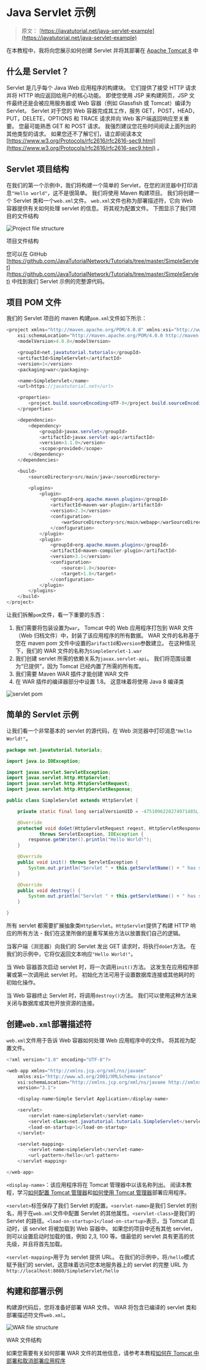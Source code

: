 # Java Servlet 示例

> 原文： [https://javatutorial.net/java-servlet-example](https://javatutorial.net/java-servlet-example)

在本教程中，我将向您展示如何创建 Servlet 并将其部署在 [Apache Tomcat 8](https://javatutorial.net/run-tomcat-from-eclipse) 中

## 什么是 Servlet？

Servlet 是几乎每个 Java Web 应用程序的构建块。 它们提供了接受 HTTP 请求并将 HTTP 响应返回给用户的核心功能。 即使您使用 JSP 来构建网页，JSP 文件最终还是会被应用服务器或 Web 容器（例如 Glassfish 或 Tomcat）编译为 Servlet。 Servlet 对于您的 Web 容器完成其工作，服务 GET，POST，HEAD，PUT，DELETE，OPTIONS 和 TRACE 请求并向 Web 客户端返回响应至关重要。 您最可能熟悉 GET 和 POST 请求。 我强烈建议您花些时间阅读上面列出的其他类型的请求。 如果您还不了解它们，请立即阅读本文 [https://www.w3.org/Protocols/rfc2616/rfc2616-sec9.html](https://www.w3.org/Protocols/rfc2616/rfc2616-sec9.html) 。

## Servlet 项目结构

在我们的第一个示例中，我们将构建一个简单的 Servlet，在您的浏览器中打印消息`"Hello world"`，这不是很简单。 我们将使用 Maven 构建项目。 我们将创建一个 Servlet 类和一个`web.xml`文件。 `web.xml`文件也称为部署描述符，它向 Web 容器提供有关如何处理 servlet 的信息。 将其视为配置文件。 下图显示了我们项目的文件结构

![Project file structure](img/58ed96950d30cd53e932482485345501.jpg)

项目文件结构

您可以在 GitHub [https://github.com/JavaTutorialNetwork/Tutorials/tree/master/SimpleServlet](https://github.com/JavaTutorialNetwork/Tutorials/tree/master/SimpleServlet) 中找到我们 Servlet 示例的完整源代码。

## 项目 POM 文件

我们的 Servlet 项目的 maven 构建`pom.xml`文件如下所示：

```java
<project xmlns="http://maven.apache.org/POM/4.0.0" xmlns:xsi="http://www.w3.org/2001/XMLSchema-instance"
	xsi:schemaLocation="http://maven.apache.org/POM/4.0.0 http://maven.apache.org/xsd/maven-4.0.0.xsd">
	<modelVersion>4.0.0</modelVersion>

	<groupId>net.javatutorial.tutorials</groupId>
	<artifactId>SimpleServlet</artifactId>
	<version>1</version>
	<packaging>war</packaging>

	<name>SimpleServlet</name>
	<url>https://javatutorial.net</url>

	<properties>
		<project.build.sourceEncoding>UTF-8</project.build.sourceEncoding>
	</properties>

	<dependencies>
		<dependency>
			<groupId>javax.servlet</groupId>
			<artifactId>javax.servlet-api</artifactId>
			<version>3.1.0</version>
			<scope>provided</scope>
		</dependency>
	</dependencies>

	<build>
		<sourceDirectory>src/main/java</sourceDirectory>

		<plugins>
			<plugin>
				<groupId>org.apache.maven.plugins</groupId>
				<artifactId>maven-war-plugin</artifactId>
				<version>2.3</version>
				<configuration>
					<warSourceDirectory>src/main/webapp</warSourceDirectory>
				</configuration>
			</plugin>
			<plugin>
				<groupId>org.apache.maven.plugins</groupId>
				<artifactId>maven-compiler-plugin</artifactId>
				<version>3.1</version>
				<configuration>
					<source>1.8</source>
					<target>1.8</target>
				</configuration>
			</plugin>
		</plugins>
	</build>
</project>

```

让我们拆解`pom`文件，看一下重要的东西：

1.  我们需要将包装设置为`war`。 Tomcat 中的 Web 应用程序打包到 WAR 文件（Web 归档文件）中，封装了该应用程序的所有数据。 WAR 文件的名称基于您在 maven pom 文件中设置的`arifactId`和`version`参数建立。 在这种情况下，我们的 WAR 文件的名称为`SimpleServlet-1.war`
2.  我们创建 servlet 所需的依赖关系为`javax.servlet-api`。 我们将范围设置为“已提供”，因为 Tomcat 已经内置了所需的所有库。
3.  我们需要 Maven WAR 插件才能创建 WAR 文件
4.  在 WAR 插件的编译器部分中设置 1.8。 这意味着将使用 Java 8 编译类

![servlet pom](img/3d9a55db01854bd671968da463aa12b3.jpg)

## 简单的 Servlet 示例

让我们看一个非常基本的 servlet 的源代码，在 Web 浏览器中打印消息`"Hello World!"`。

```java
package net.javatutorial.tutorials;

import java.io.IOException;

import javax.servlet.ServletException;
import javax.servlet.http.HttpServlet;
import javax.servlet.http.HttpServletRequest;
import javax.servlet.http.HttpServletResponse;

public class SimpleServlet extends HttpServlet {

	private static final long serialVersionUID = -4751096228274971485L;

	@Override
	protected void doGet(HttpServletRequest reqest, HttpServletResponse response) 
			throws ServletException, IOException {
		response.getWriter().println("Hello World!");
	}

	@Override
	public void init() throws ServletException {
		System.out.println("Servlet " + this.getServletName() + " has started");
	}

	@Override
	public void destroy() {
		System.out.println("Servlet " + this.getServletName() + " has stopped");
	}

}

```

所有 servlet 都需要扩展抽象类`HttpServlet`。`HttpServlet`提供了构建 HTTP 响应的所有方法 - 我们在这里所做的是重写某些方法以放置我们自己的逻辑。

当客户端（浏览器）向我们的 Servlet 发出 GET 请求时，将执行`doGet`方法。 在我们的示例中，它将仅返回文本响应`"Hello World!"`。

当 Web 容器首次启动 servlet 时，将一次调用`init()`方法。 这发生在应用程序部署或第一次调用此 servlet 时。 初始化方法可用于设置数据库连接或其他耗时的初始化操作。

当 Web 容器终止 Servlet 时，将调用`destroy()`方法。 我们可以使用这种方法来关闭与数据库或其他开放资源的连接。

## 创建`web.xml`部署描述符

`web.xml`文件用于告诉 Web 容器如何处理 Web 应用程序中的文件。 将其视为配置文件。

```java
<?xml version="1.0" encoding="UTF-8"?>

<web-app xmlns="http://xmlns.jcp.org/xml/ns/javaee" 
	xmlns:xsi="http://www.w3.org/2001/XMLSchema-instance"
	xsi:schemaLocation="http://xmlns.jcp.org/xml/ns/javaee http://xmlns.jcp.org/xml/ns/javaee/web-app_3_1.xsd"
	version="3.1">

	<display-name>Simple Servlet Application</display-name>

	<servlet>
		<servlet-name>simpleServlet</servlet-name>
		<servlet-class>net.javatutorial.tutorials.SimpleServlet</servlet-class>
		<load-on-startup>1</load-on-startup>
	</servlet>

	<servlet-mapping>
		<servlet-name>simpleServlet</servlet-name>
		<url-pattern>/hello</url-pattern>
	</servlet-mapping>

</web-app>
```

`<display-name>`：该应用程序将在 Tomcat 管理器中以该名称列出。 阅读本教程，学习[如何配置 Tomcat 管理器](https://javatutorial.net/how-to-install-and-configure-tomcat-8)和[如何使用 Tomcat 管理器](https://javatutorial.net/how-to-deploy-and-undeploy-applications-in-tomcat)部署应用程序。

`<servlet>`标签保存了我们 Servlet 的配置。`<servlet-name>`是我们 Servlet 的别名，用于在`web.xml`文件中配置 Servlet 的其他属性。`<servlet-class>`是我们的 Servlet 的路径。`<load-on-startup>1</load-on-startup>`表示，当 Tomcat 启动时，该 servlet 将被加载到 Web 容器中。 如果您的项目中还有其他 servlet，则可以设置启动时加载的值，例如 2,3, 100 等。值最低的 servlet 具有更高的优先级，并且将首先加载。

`<servlet-mapping>`用于为 servlet 提供 URL。 在我们的示例中，将`/hello`模式赋予我们的 servlet，这意味着访问您本地服务器上的 servlet 的完整 URL 为`http://localhost:8080/SimpleServlet/hello`

## 构建和部署示例

构建源代码后，您将准备好部署 WAR 文件。 WAR 将包含已编译的 servlet 类和部署描述符文件`web.xml`。

![WAR file structure](img/a9deb3e2d08cf776d587c7c9f9f94e9a.jpg)

WAR 文件结构

如果您需要有关如何部署 WAR 文件的其他信息，请参考本教程[如何在 Tomcat 中部署和取消部署应用程序](https://javatutorial.net/how-to-deploy-and-undeploy-applications-in-tomcat)